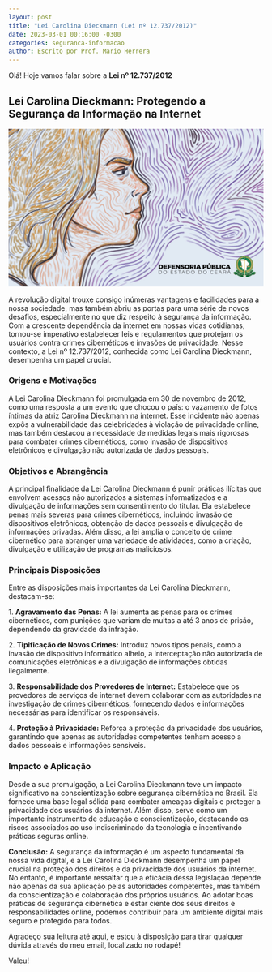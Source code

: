 ```yaml
---
layout: post
title: "Lei Carolina Dieckmann (Lei nº 12.737/2012)"
date: 2023-03-01 00:16:00 -0300
categories: seguranca-informacao
author: Escrito por Prof. Mario Herrera
---
```


Olá! Hoje vamos falar sobre a **Lei nº 12.737/2012**

## Lei Carolina Dieckmann: Protegendo a Segurança da Informação na Internet


![](https://github.com/mariopuebla17/blog/blob/main/_images/202303/si35.jpg?raw=true)

A revolução digital trouxe consigo inúmeras vantagens e facilidades para a nossa sociedade, mas também abriu as portas para uma série de novos desafios, especialmente no que diz respeito à segurança da informação. Com a crescente dependência da internet em nossas vidas cotidianas, tornou-se imperativo estabelecer leis e regulamentos que protejam os usuários contra crimes cibernéticos e invasões de privacidade. Nesse contexto, a Lei nº 12.737/2012, conhecida como Lei Carolina Dieckmann, desempenha um papel crucial.

### Origens e Motivações

A Lei Carolina Dieckmann foi promulgada em 30 de novembro de 2012, como uma resposta a um evento que chocou o país: o vazamento de fotos íntimas da atriz Carolina Dieckmann na internet. Esse incidente não apenas expôs a vulnerabilidade das celebridades à violação de privacidade online, mas também destacou a necessidade de medidas legais mais rigorosas para combater crimes cibernéticos, como invasão de dispositivos eletrônicos e divulgação não autorizada de dados pessoais.

### Objetivos e Abrangência

A principal finalidade da Lei Carolina Dieckmann é punir práticas ilícitas que envolvem acessos não autorizados a sistemas informatizados e a divulgação de informações sem consentimento do titular. Ela estabelece penas mais severas para crimes cibernéticos, incluindo invasão de dispositivos eletrônicos, obtenção de dados pessoais e divulgação de informações privadas. Além disso, a lei amplia o conceito de crime cibernético para abranger uma variedade de atividades, como a criação, divulgação e utilização de programas maliciosos.

### Principais Disposições

Entre as disposições mais importantes da Lei Carolina Dieckmann, destacam-se:

1\. **Agravamento das Penas:** A lei aumenta as penas para os crimes cibernéticos, com punições que variam de multas a até 3 anos de prisão, dependendo da gravidade da infração.

2\. **Tipificação de Novos Crimes:** Introduz novos tipos penais, como a invasão de dispositivo informático alheio, a interceptação não autorizada de comunicações eletrônicas e a divulgação de informações obtidas ilegalmente.

3\. **Responsabilidade dos Provedores de Internet:** Estabelece que os provedores de serviços de internet devem colaborar com as autoridades na investigação de crimes cibernéticos, fornecendo dados e informações necessárias para identificar os responsáveis.

4\. **Proteção à Privacidade:** Reforça a proteção da privacidade dos usuários, garantindo que apenas as autoridades competentes tenham acesso a dados pessoais e informações sensíveis.

### Impacto e Aplicação

Desde a sua promulgação, a Lei Carolina Dieckmann teve um impacto significativo na conscientização sobre segurança cibernética no Brasil. Ela fornece uma base legal sólida para combater ameaças digitais e proteger a privacidade dos usuários da internet. Além disso, serve como um importante instrumento de educação e conscientização, destacando os riscos associados ao uso indiscriminado da tecnologia e incentivando práticas seguras online.

**Conclusão:** A segurança da informação é um aspecto fundamental da nossa vida digital, e a Lei Carolina Dieckmann desempenha um papel crucial na proteção dos direitos e da privacidade dos usuários da internet. No entanto, é importante ressaltar que a eficácia dessa legislação depende não apenas da sua aplicação pelas autoridades competentes, mas também da conscientização e colaboração dos próprios usuários. Ao adotar boas práticas de segurança cibernética e estar ciente dos seus direitos e responsabilidades online, podemos contribuir para um ambiente digital mais seguro e protegido para todos.

Agradeço sua leitura até aqui, e estou à disposição para tirar qualquer dúvida através do meu email, localizado no rodapé!

Valeu!